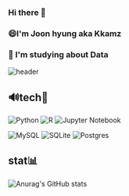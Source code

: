 ### Hi there 👋
### 😄I'm Joon hyung aka Kkamz
### 🤔 I'm studying about Data 

<!--
**Kkamz/Kkamz** is a ✨ _special_ ✨ repository because its `README.md` (this file) appears on your GitHub profile.

Here are some ideas to get you started:
- 🔭 I’m currently working on ...
- 🌱 I’m currently learning ...
- 👯 I’m looking to collaborate on ...
- 🤔 I’m looking for help with ...
- 💬 Ask me about ...
- 📫 How to reach me: ...
- 😄 Pronouns: ...
- ⚡ Fun fact: ...
-->

![header](https://capsule-render.vercel.app/api?type=wave&color=auto&height=300&section=header&text=Kkamz&fontSize=90)

## 🔊tech🧾
   ![Python](https://img.shields.io/badge/python-3670A0?style=for-the-badge&logo=python&logoColor=ffdd54)
	![R](https://img.shields.io/badge/r-%23276DC3.svg?style=for-the-badge&logo=r&logoColor=white)
  	![Jupyter Notebook](https://img.shields.io/badge/jupyter-%23FA0F00.svg?style=for-the-badge&logo=jupyter&logoColor=white)
 	 
  ![MySQL](https://img.shields.io/badge/mysql-%2300f.svg?style=for-the-badge&logo=mysql&logoColor=white)
 	 ![SQLite](https://img.shields.io/badge/sqlite-%2307405e.svg?style=for-the-badge&logo=sqlite&logoColor=white)
 	 ![Postgres](https://img.shields.io/badge/postgres-%23316192.svg?style=for-the-badge&logo=postgresql&logoColor=white)

## stat📊
![Anurag's GitHub stats](https://github-readme-stats.vercel.app/api?username=Kkamz&&show_icons=true&theme=dracula)
